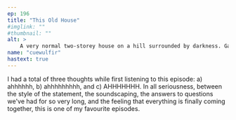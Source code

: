 ```yaml
---
ep: 196
title: "This Old House"
#imglink: ""
#thumbnail: ""
alt: >
    A very normal two-storey house on a hill surrounded by darkness. Gaps in the background shading form a spiderweb pattern with the centre in the middle of the house. The drawing is done in black ink. 
name: "cuewulfir"
hastext: true
---
```

I had a total of three thoughts while first listening to this episode: a) ahhhhhh, b) ahhhhhhhhh, and c) AHHHHHHH. In all seriousness, between the style of the statement, the soundscaping, the answers to questions we've had for so very long, and the feeling that everything is finally coming together, this is one of my favourite episodes. 